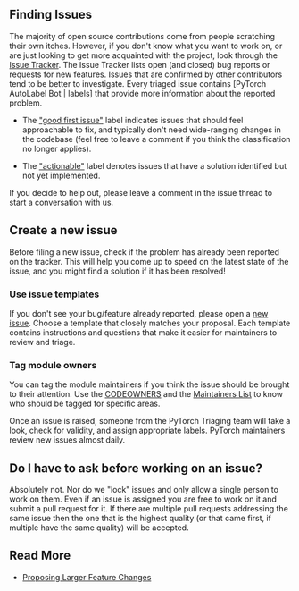 ## Finding Issues

The majority of open source contributions come from people scratching their own itches. However, if you don't know what you want to work on, or are just looking to get more acquainted with the project, look through the [Issue Tracker](https://github.com/pytorch/pytorch/issues). The Issue Tracker lists open (and closed) bug reports or requests for new features. Issues that are confirmed by other contributors tend to be better to investigate. Every triaged issue contains [PyTorch AutoLabel Bot | labels] that provide more information about the reported problem.

- The ["good first issue"](https://github.com/pytorch/pytorch/labels/good%20first%20issue) label indicates issues that should feel approachable to fix, and typically don't need wide-ranging changes in the codebase (feel free to leave a comment if you think the classification no longer applies).

- The ["actionable"](https://github.com/pytorch/pytorch/labels/actionable) label denotes issues that have a solution identified but not yet implemented. 

If you decide to help out, please leave a comment in the issue thread to start a conversation with us.

## Create a new issue
Before filing a new issue, check if the problem has already been reported on the tracker. This will help you come up to speed on the latest state of the issue, and you might find a solution if it has been resolved! 

### Use issue templates
If you don't see your bug/feature already reported, please open a [new issue](https://github.com/pytorch/pytorch/issues/new/choose). Choose a template that closely matches your proposal. Each template contains instructions and questions that make it easier for maintainers to review and triage.

### Tag module owners
You can tag the module maintainers if you think the issue should be brought to their attention. Use the [CODEOWNERS](https://github.com/pytorch/pytorch/blob/main/CODEOWNERS) and the [Maintainers List](https://pytorch.org/docs/master/community/persons_of_interest.html) to know who should be tagged for specific areas.

Once an issue is raised, someone from the PyTorch Triaging team will take a look, check for validity, and assign appropriate labels. PyTorch maintainers review new issues almost daily.


## Do I have to ask before working on an issue?

<!-- Source: https://github.com/pytorch/pytorch/wiki/%5BDraft%5D-The-PyTorch-Contribution-Process#contributing-faq -->

Absolutely not. Nor do we "lock" issues and only allow a single person to work 
on them. Even if an issue is assigned you are free to work on it and submit a 
pull request for it. If there are multiple pull requests addressing the same 
issue then the one that is the highest quality (or that came first, if multiple 
have the same quality) will be accepted. 


## Read More
- [Proposing Larger Feature Changes](How-to-propose-feature-changes-to-PyTorch)

